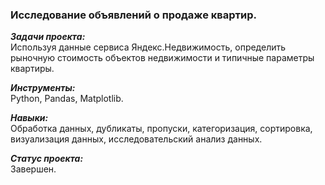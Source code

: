 ### Исследование объявлений о продаже квартир.

***Задачи проекта:***<br>
Используя данные сервиса Яндекс.Недвижимость, определить рыночную стоимость объектов недвижимости и типичные параметры квартиры.

***Инструменты:***<br>
Python, Pandas, Matplotlib.

***Навыки:***<br>
Обработка данных, дубликаты, пропуски, категоризация, сортировка, визуализация данных, исследовательский анализ данных.

***Статус проекта:*** <br>
Завершен.

